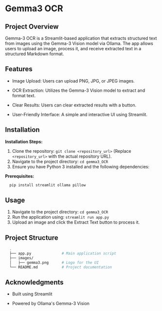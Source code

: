 
# Gemma3 OCR

## Project Overview

Gemma-3 OCR is a Streamlit-based application that extracts structured text from images using the Gemma-3 Vision model via Ollama. The app allows users to upload an image, process it, and receive extracted text in a structured Markdown format.

## Features

* Image Upload: Users can upload PNG, JPG, or JPEG images.

* OCR Extraction: Utilizes the Gemma-3 Vision model to extract and format text.

* Clear Results: Users can clear extracted results with a button.

* User-Friendly Interface: A simple and interactive UI using Streamlit.

## Installation

**Installation Steps:**

1. Clone the repository: `git clone <repository_url>` (Replace `<repository_url>` with the actual repository URL).
2. Navigate to the project directory: `cd gemma3_OCR`
3. Ensure you have Python 3 installed and the following dependencies:


**Prerequisites:**
```bash
  pip install streamlit ollama pillow
```


## Usage

1.  Navigate to the project directory: `cd gemma3_OCR`
2.  Run the application using: `streamlit run app.py`
3.  Upload an image and click the Extract Text button to process it.



## Project Structure
```bash
  .
  ├── app.py              # Main application script
  ├── images/
  │   ├── gemma3.png      # Logo for the UI
  └── README.md           # Project documentation
```
## Acknowledgments

* Built using Streamlit

* Powered by Ollama's Gemma-3 Vision
